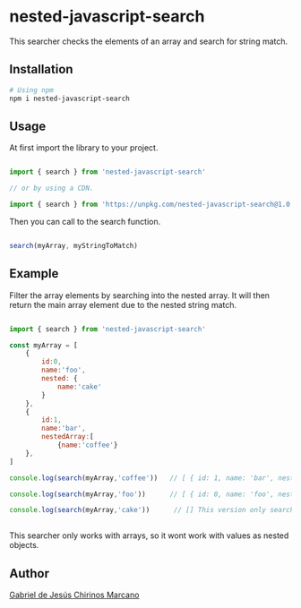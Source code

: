 # nested-javascript-search

This searcher checks the elements of an array and search for string match.

## Installation

```bash
# Using npm
npm i nested-javascript-search
```

## Usage

At first import the library to your project.

```JavaScript

import { search } from 'nested-javascript-search'

// or by using a CDN.

import { search } from 'https://unpkg.com/nested-javascript-search@1.0.0/src/index.js'
```

Then you can call to the search function.

```JavaScript

search(myArray, myStringToMatch)

```

## Example

Filter the array elements by searching into the nested array. It will then return the main array element due to the nested string match.

```JavaScript

import { search } from 'nested-javascript-search'

const myArray = [
    {
        id:0,
        name:'foo',
        nested: {
            name:'cake'
        }
    },
    {
        id:1,
        name:'bar',
        nestedArray:[
            {name:'coffee'}
    },
]

console.log(search(myArray,'coffee'))   // [ { id: 1, name: 'bar', nestedArray: [ [Object] ] } ]

console.log(search(myArray,'foo'))      // [ { id: 0, name: 'foo', nested: { name: 'cake' } } ]

console.log(search(myArray,'cake'))      // [] This version only search inside arrays of objects.
 
```
This searcher only works with arrays, so it wont work with values as nested objects.

## Author

[Gabriel de Jesús Chirinos Marcano](https://github.com/gachimar)
